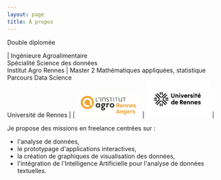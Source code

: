 ```yaml
---
layout: page
title: À propos
---
```


Double diplomée

| Ingénieure Agroalimentaire<br>Spécialité Science des données<br>Institut Agro Rennes | Master 2 Mathématiques appliquées, statistique<br>Parcours Data Science<br>Université de Rennes |
| <img src="assets/images/logo_agro.png" alt="Institut Agro Rennes" width="150"> | <img src="assets/images/logo_univ_rennes.png" alt="Université de Rennes" width="150"> |

Je propose des missions en freelance centrées sur :  
- l'analyse de données,  
- le prototypage d'applications interactives,  
- la création de graphiques de visualisation des données,  
- l'intégration de l'Intelligence Artificielle pour l'analyse de données textuelles.
